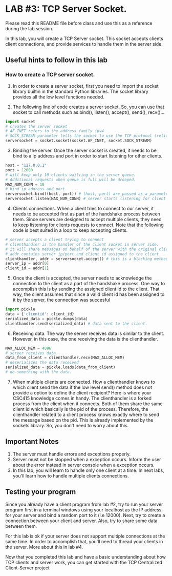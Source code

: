 # LAB #3: TCP Server Socket. 
Please read this README file before class and use this as a reference during the lab session. 

In this lab, you will create a TCP Server socket. This socket accepts clients client connections, and provide services
to handle them in the server side. 

## Useful hints to follow in this lab 

### How to create a TCP server socket. 

1. In order to create a server socket, first you need to import the socket library builtin in the standard Python libraries.
The socket library provides all the low level functions needed.

2. The following line of code creates a server socket. So, you can use that socket to call 
methods such as bind(), listen(), accept(), send(), recv()...

```python
import socket 
# creates the server socket 
# AF_INET refers to the address family ipv4
# SOCK_STREAM parameter tells the socket to use the TCP protocol (reliable connection oriented.)
serversocket = socket.socket(socket.AF_INET, socket.SOCK_STREAM)
```

3. Binding the server. Once the server socket is created, it needs to be bind to a ip address and port in order to 
start listening for other clients. 
```python
host = "127.0.0.1"
port = 12000
# will keep only 10 clients waitiing in the server queue. 
# Additional requests when queue is full will be drooped. 
MAX_NUM_CONN = 10 
# bind ip address and port
serversocket.bind((host, port)) # (host, port) are passed as a parameter in a tuple. 
serversocket.listen(NAX_NUM_CONN) # server starts listening for client connections. 
```

4. Clients connections. When a client tries to connect to our server, it needs to be accepted first as part of the 
handshake process between them. Since servers are designed to accept multiple clients, they need to keep listening
for clients requests to connect. Note that the following code is best suited in a loop to keep accepting clients.

```python
# server accepts a client trying to connect
# clienthandler is the handler of the client socket in server side. 
# it will share messages on behalf of the server with the original client socket. 
# addr contains server ip/port and client id assigned to the client
clienthandler, addr = serversocket.accept() # this is a blocking method. 
server_ip = addr[0]
client_id = addr[1] 
```

5. Once the client is accepted, the server needs to acknowledge the connection to the client as a part of the 
handshake process. One way to accomplish this is by sending the assigned client id to the client. That way, the 
client assumes that since a valid client id has been assigned to it by the server, the connection was succesful

```python
import pickle 
data = {'clientid': client_id} 
serialized_data = pickle.dumps(data) 
clienthandler.send(serialized_data) # data sent to the client. 
```

6. Receiving data. The way the server receives data is similar to the client. However, in this case, 
the one receiving the data is the clienthandler. 
```python
MAX_ALLOC_MEM = 4096
# server receives data
data_from_client = clienthandler.recv(MAX_ALLOC_MEM) 
# deserializes the data received
serialized_data = pickle.loads(data_from_client) 
# do something with the data. 
```

7. When multiple clients are connected. How a clienthandler knows to which client send the data if the 
low level send() method does not provide a option to define the client recipient? Here is where your
CSC415 knowledge comes in handy. The clienthandler is a forked process from the client when it connects. 
Both of them share the same client id which basically is the pid of the process. Therefore, the clienthandler
related to a client process knows exactly where to send the message based on the pid. This is already 
implemented by the sockets library. So, you don't need to worry about this.

## Important Notes

1. The server must handle errors and exceptions properly. 
2. Server must not be stopped when a exception occurs. Inform the user about the error instead 
in server console when a exception occurs. 
3. In this lab, you will learn to handle only one client at a time. In next labs, you'll learn how to
handle multiple clients connections.  


## Testing your program 

Since you already have a client program from lab #2, try to run your server program first in a terminal 
windows using your localhost as the IP address for your server and bind a random port to it (i.e 12000). 
Next, try to create a connection between your client and server. Also, try to share some data between them. 

For this lab is ok if your server does not support multiple connections at the same time. In order to 
accomplish that, you'll need to thread your clients in the server. More about this in lab #4. 

Now that you completed this lab and have a basic understanding about how TCP clients and server work, 
you can get started with the TCP Centralized Client-Server project 


